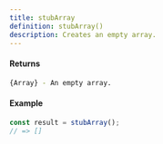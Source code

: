 ```yaml
---
title: stubArray
definition: stubArray()
description: Creates an empty array.
---
```



#### Returns

```bash
{Array} - An empty array.
```


#### Example


```ts
const result = stubArray();
// => []
```